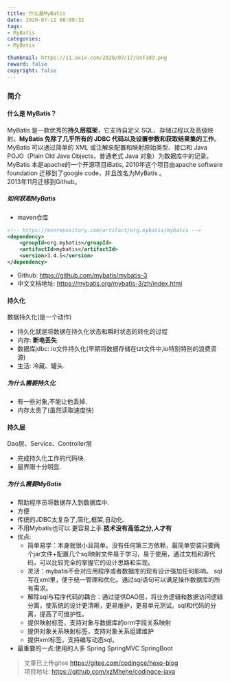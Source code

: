 ```yaml
---
title: 什么是MyBatis
date: 2020-07-11 08:09:32
tags:
- MyBatis
categories:
- MyBatis

thumbnail: https://s1.ax1x.com/2020/07/17/UsF3dO.png
reward: false
copyright: false
---
```


### 简介
#### 什么是 MyBatis？
MyBatis 是一款优秀的**持久层框架**，它支持自定义 SQL、存储过程以及高级映射。**MyBatis 免除了几乎所有的 JDBC 代码以及设置参数和获取结果集的工作**。MyBatis 可以通过简单的 XML 或注解来配置和映射原始类型、接口和 Java POJO（Plain Old Java Objects，普通老式 Java 对象）为数据库中的记录。  
MyBatis 本是apache的一个开源项目iBatis, 2010年这个项目由apache software foundation 迁移到了google code，并且改名为MyBatis 。   
2013年11月迁移到Github。

##### 如何获取MyBatis
- maven仓库   
```xml
<!-- https://mvnrepository.com/artifact/org.mybatis/mybatis -->
<dependency>
    <groupId>org.mybatis</groupId>
    <artifactId>mybatis</artifactId>
    <version>3.4.5</version>
</dependency>
```
- Github: https://github.com/mybatis/mybatis-3
- 中文文档地址: https://mybatis.org/mybatis-3/zh/index.html   

#### 持久化
数据持久化(是一个动作)
- 持久化就是将数据在持久化状态和瞬时状态的转化的过程
- 内存: **断电丢失**
- 数据库jdbc: io文件持久化(早期将数据存储在tzt文件中,io特别特别的浪费资源)
- 生活: 冷藏、罐头.

##### 为什么需要持久化
- 有一些对象,不能让他丢掉.
- 内存太贵了(虽然读取速度快)

#### 持久层
Dao层、Service、Controller层
- 完成持久化工作的代码块.
- 层界限十分明显.
##### 为什么需要MyBatis
- 帮助程序员将数据存入到数据库中.
- 方便
- 传统的JDBC太复杂了,简化,框架,自动化.
- 不用Mybatis也可以.更容易上手.**技术没有高低之分,人才有**
- 优点: 
    - 简单易学：本身就很小且简单。没有任何第三方依赖，最简单安装只要两个jar文件+配置几个sql映射文件易于学习，易于使用，通过文档和源代码，可以比较完全的掌握它的设计思路和实现。
    - 灵活：mybatis不会对应用程序或者数据库的现有设计强加任何影响。 sql写在xml里，便于统一管理和优化。通过sql语句可以满足操作数据库的所有需求。
    - 解除sql与程序代码的耦合：通过提供DAO层，将业务逻辑和数据访问逻辑分离，使系统的设计更清晰，更易维护，更易单元测试。sql和代码的分离，提高了可维护性。
    - 提供映射标签，支持对象与数据库的orm字段关系映射
    - 提供对象关系映射标签，支持对象关系组建维护
    - 提供xml标签，支持编写动态sql。
- 最重要的一点:使用的人多 Spring SpringMVC SpringBoot








>文章已上传gitee https://gitee.com/codingce/hexo-blog   
>项目地址: https://github.com/xzMhehe/codingce-java